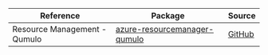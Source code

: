 | Reference | Package | Source |
|---|---|---|
|Resource Management - Qumulo|[azure-resourcemanager-qumulo](https://repo1.maven.org/maven2/com/azure/resourcemanager/azure-resourcemanager-qumulo)|[GitHub](https://github.com/Azure/azure-sdk-for-java/blob/main/sdk/qumulo/azure-resourcemanager-qumulo)|

